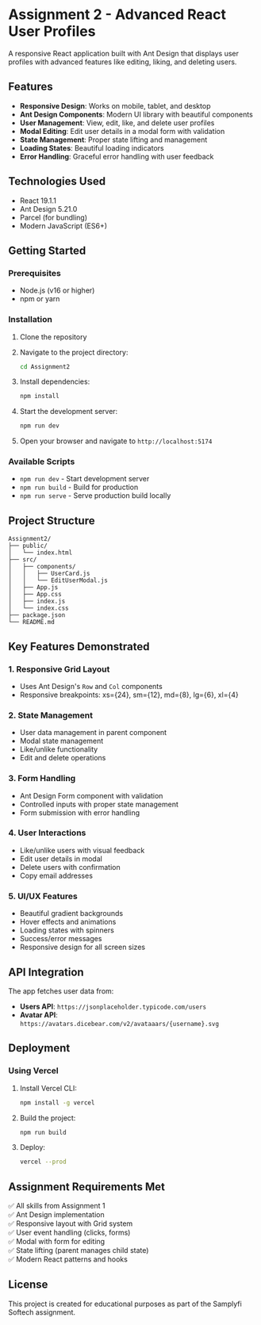 # Assignment 2 - Advanced React User Profiles

A responsive React application built with Ant Design that displays user profiles with advanced features like editing, liking, and deleting users.

## Features

- **Responsive Design**: Works on mobile, tablet, and desktop
- **Ant Design Components**: Modern UI library with beautiful components
- **User Management**: View, edit, like, and delete user profiles
- **Modal Editing**: Edit user details in a modal form with validation
- **State Management**: Proper state lifting and management
- **Loading States**: Beautiful loading indicators
- **Error Handling**: Graceful error handling with user feedback

## Technologies Used

- React 19.1.1
- Ant Design 5.21.0
- Parcel (for bundling)
- Modern JavaScript (ES6+)

## Getting Started

### Prerequisites

- Node.js (v16 or higher)
- npm or yarn

### Installation

1. Clone the repository
2. Navigate to the project directory:
   ```bash
   cd Assignment2
   ```

3. Install dependencies:
   ```bash
   npm install
   ```

4. Start the development server:
   ```bash
   npm run dev
   ```

5. Open your browser and navigate to `http://localhost:5174`

### Available Scripts

- `npm run dev` - Start development server
- `npm run build` - Build for production
- `npm run serve` - Serve production build locally

## Project Structure

```
Assignment2/
├── public/
│   └── index.html
├── src/
│   ├── components/
│   │   ├── UserCard.js
│   │   └── EditUserModal.js
│   ├── App.js
│   ├── App.css
│   ├── index.js
│   └── index.css
├── package.json
└── README.md
```

## Key Features Demonstrated

### 1. Responsive Grid Layout
- Uses Ant Design's `Row` and `Col` components
- Responsive breakpoints: xs={24}, sm={12}, md={8}, lg={6}, xl={4}

### 2. State Management
- User data management in parent component
- Modal state management
- Like/unlike functionality
- Edit and delete operations

### 3. Form Handling
- Ant Design Form component with validation
- Controlled inputs with proper state management
- Form submission with error handling

### 4. User Interactions
- Like/unlike users with visual feedback
- Edit user details in modal
- Delete users with confirmation
- Copy email addresses

### 5. UI/UX Features
- Beautiful gradient backgrounds
- Hover effects and animations
- Loading states with spinners
- Success/error messages
- Responsive design for all screen sizes

## API Integration

The app fetches user data from:
- **Users API**: `https://jsonplaceholder.typicode.com/users`
- **Avatar API**: `https://avatars.dicebear.com/v2/avataaars/{username}.svg`

## Deployment

### Using Vercel

1. Install Vercel CLI:
   ```bash
   npm install -g vercel
   ```

2. Build the project:
   ```bash
   npm run build
   ```

3. Deploy:
   ```bash
   vercel --prod
   ```

## Assignment Requirements Met

✅ All skills from Assignment 1  
✅ Ant Design implementation  
✅ Responsive layout with Grid system  
✅ User event handling (clicks, forms)  
✅ Modal with form for editing  
✅ State lifting (parent manages child state)  
✅ Modern React patterns and hooks  

## License

This project is created for educational purposes as part of the Samplyfi Softech assignment.
